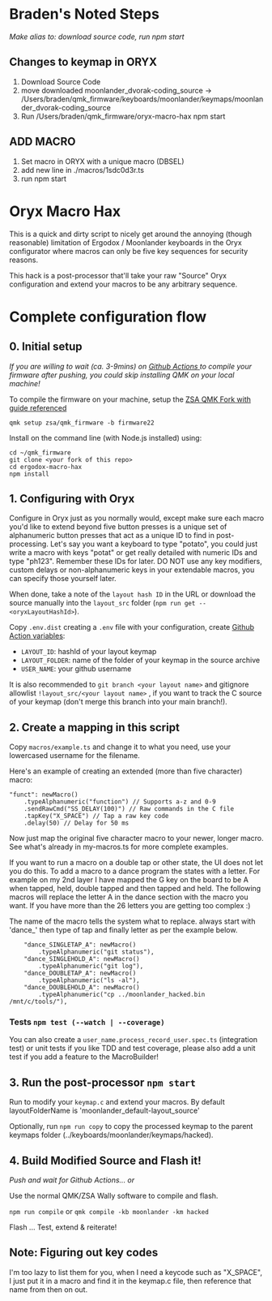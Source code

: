 # Braden's Noted Steps
*Make alias to: download source code, run npm start*
## Changes to keymap in ORYX
1. Download Source Code
2. move downloaded moonlander_dvorak-coding_source -> /Users/braden/qmk_firmware/keyboards/moonlander/keymaps/moonlander_dvorak-coding_source
3. Run /Users/braden/qmk_firmware/oryx-macro-hax npm start

## ADD MACRO
1. Set macro in ORYX with a unique macro (DBSEL)
2. add new line in ./macros/1sdc0d3r.ts
3. run npm start




# Oryx Macro Hax

This is a quick and dirty script to nicely get around the annoying (though reasonable) limitation of Ergodox / Moonlander keyboards in the Oryx configurator where macros can only be five key sequences for security reasons.

This hack is a post-processor that'll take your raw "Source" Oryx configuration and extend your macros to be any arbitrary sequence.

# Complete configuration flow

## 0. Initial setup

_If you are willing to wait (ca. 3-9mins) on [Github Actions ](./.github/workflows/process.yml) to compile your firmware after pushing, you could skip installing QMK on your local machine!_

To compile the firmware on your machine, setup the [ZSA QMK Fork with guide referenced](https://github.com/zsa/qmk_firmware)

`qmk setup zsa/qmk_firmware -b firmware22`

Install on the command line (with Node.js installed) using:
```
cd ~/qmk_firmware
git clone <your fork of this repo>
cd ergodox-macro-hax
npm install
```


## 1. Configuring with Oryx

Configure in Oryx just as you normally would, except make sure each macro you'd like to extend beyond five button presses is a unique set of alphanumeric button presses that act as a unique ID to find in post-processing.  Let's say you want a keyboard to type "potato", you could just write a macro with keys "potat" or get really detailed with numeric IDs and type "ph123".  Remember these IDs for later.  DO NOT use any key modifiers, custom delays or non-alphanumeric keys in your extendable macros, you can specify those yourself later.

When done, take a note of the `layout hash ID` in the URL or download the source manually into the `layout_src` folder (`npm run get -- <oryxLayoutHashId>`).

Copy `.env.dist` creating a `.env` file with your configuration, create [Github Action variables](https://github.com/Phoscur/oryx-macro-hax/settings/variables/actions):
- `LAYOUT_ID`: hashId of your layout keymap
- `LAYOUT_FOLDER`:  name of the folder of your keymap in the source archive
- `USER_NAME`: your github username


It is also recommended to `git branch <your layout name>` and gitignore allowlist `!layout_src/<your layout name>` , if you want to track the C source of your keymap (don't merge this branch into your main branch!).

## 2. Create a mapping in this script


Copy `macros/example.ts` and change it to what you need, use your lowercased username for the filename.

Here's an example of creating an extended (more than five character) macro:

```
"funct": newMacro()
    .typeAlphanumeric("function") // Supports a-z and 0-9
    .sendRawCmd("SS_DELAY(100)") // Raw commands in the C file
    .tapKey("X_SPACE") // Tap a raw key code
    .delay(50) // Delay for 50 ms
```

Now just map the original five character macro to your newer, longer macro. See what's already in my-macros.ts for more complete examples.

If you want to run a macro on a double tap or other state, the UI does not let you do this. To add a macro to a dance program the states with a letter. For example on my 2nd layer I have mapped the G key on the board to be A when tapped, held, double tapped and then tapped and held. The following macros will replace the letter A in the dance section with the macro you want. If you have more than the 26 letters you are getting too complex :)

The name of the macro tells the system what to replace. always start with 'dance_' then type of tap and finally letter as per the example below.

```
    "dance_SINGLETAP_A": newMacro()
        .typeAlphanumeric("git status"),
    "dance_SINGLEHOLD_A": newMacro()
        .typeAlphanumeric("git log"),
    "dance_DOUBLETAP_A": newMacro()
        .typeAlphanumeric("ls -al"),
    "dance_DOUBLEHOLD_A": newMacro()
        .typeAlphanumeric("cp ../moonlander_hacked.bin /mnt/c/tools/"),

```
### Tests `npm test (--watch | --coverage)`

You can also create a `user_name.process_record_user.spec.ts` (integration test) or unit tests if you like TDD and test coverage, please also add a unit test if you add a feature to the MacroBuilder!

## 3. Run the post-processor `npm start`

Run to modify your `keymap.c` and extend your macros. By default layoutFolderName is 'moonlander_default-layout_source'

Optionally, run `npm run copy` to copy the processed keymap to the parent keymaps folder (../keyboards/moonlander/keymaps/hacked).

## 4. Build Modified Source and Flash it!

_Push and wait for Github Actions... or_

Use the normal QMK/ZSA Wally software to compile and flash.

`npm run compile`
or
`qmk compile -kb moonlander -km hacked`

Flash ...
Test, extend & reiterate!

## Note: Figuring out key codes

I'm too lazy to list them for you, when I need a keycode such as "X_SPACE", I just put it in a macro and find it in the keymap.c file, then reference that name from then on out.
